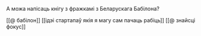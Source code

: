А можа напісаць кнігу з фражкамі з Беларускага Бабілона?

[[@ бабілон]]
[[ідэі стартапаў якія я магу сам пачаць рабіць]]
[[@ знайсці фокус]]
